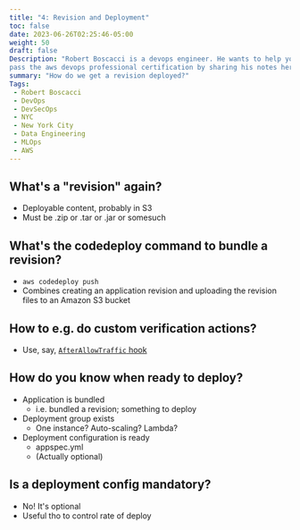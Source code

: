 ```yaml
---
title: "4: Revision and Deployment"
toc: false
date: 2023-06-26T02:25:46-05:00
weight: 50
draft: false
Description: "Robert Boscacci is a devops engineer. He wants to help you \
pass the aws devops professional certification by sharing his notes here." # Keep to 150-160 chars
summary: "How do we get a revision deployed?"
Tags:
 - Robert Boscacci
 - DevOps
 - DevSecOps
 - NYC
 - New York City
 - Data Engineering
 - MLOps
 - AWS
---
```

## What's a "revision" again?
* Deployable content, probably in S3
* Must be .zip or .tar or .jar or somesuch

## What's the codedeploy command to bundle a revision?
* `aws codedeploy push`
* Combines creating an application revision and uploading the revision files to an Amazon S3 bucket

## How to e.g. do custom verification actions?
* Use, say, [`AfterAllowTraffic` hook](https://docs.aws.amazon.com/codedeploy/latest/userguide/reference-appspec-file-structure-hooks.html)

## How do you know when ready to deploy?
* Application is bundled
	- i.e. bundled a revision; something to deploy
* Deployment group exists
	- One instance? Auto-scaling? Lambda?
* Deployment configuration is ready
	- appspec.yml
	- (Actually optional)

## Is a deployment config mandatory?
* No! It's optional
* Useful tho to control rate of deploy